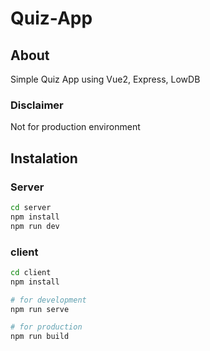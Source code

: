 # Quiz-App

## About

Simple Quiz App using Vue2, Express, LowDB

### Disclaimer

Not for production environment

## Instalation

### Server

```bash
cd server
npm install
npm run dev
```

### client

```bash
cd client
npm install

# for development
npm run serve

# for production
npm run build
```
